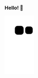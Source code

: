 ### Hello! 👋
![Snake animation](https://github.com/ThamiresOD/ThamiresOD/blob/output/github-contribution-grid-snake.svg)
<!--
**ThamiresOD/ThamiresOD** is a ✨ _special_ ✨ repository because its `README.md` (this file) appears on your GitHub profile.
